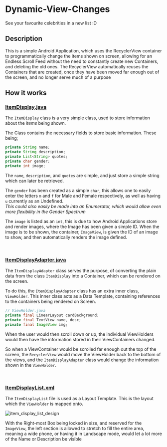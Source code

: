 # Dynamic-View-Changes

See your favourite celebrities in a new list :D

## Description

This is a simple Android Application, which uses the RecyclerView container to programmatically change the items shown on screen, allowing for an Endless Scroll Feed without the need to constantly create new Containers, and deleting the old ones.
The RecyclerView automatically reuses the Containers that are created, once they have been moved far enough out of the screen, and no longer serve much of a purpose

## How it works

### [ItemDisplay.java](https://github.com/anonisnap/Dynamic-View-Changes/blob/e876c37a05b58853cc6f2f9c93a3a832623785e0/app/src/main/java/com/github/anonisnap/dynamicviewchanges/ItemDisplay.java)

The `ItemDisplay` class is a very simple class, used to store information about the *items* being shown.

The Class contains the necessary fields to store basic information. These being;

```java
private String name;
private String description;
private List<String> quotes;
private char gender;
private int image;
```

The `name`, `description`, and `quotes` are simple, and just store a simple string which can later be retrieved.

The `gender` has been created as a simple `char`, this allows one to easily enter the letters `m` and `f` for Male and Female respectively, as well as having `u` currently as an Undefined.
<br>
*This could also easily be made into an Enumerator, which would allow even more flexibility in the Gender Spectrum*

The `image` is listed as an `int`, this is due to how Android Applications store and render images, where the Image has been given a simple ID. When the image is to be shown, the container, `ImageView`, is given the ID of an image to show, and then automatically renders the image defined.

<br>

### [ItemDisplayAdapter.java](https://github.com/anonisnap/Dynamic-View-Changes/blob/e876c37a05b58853cc6f2f9c93a3a832623785e0/app/src/main/java/com/github/anonisnap/dynamicviewchanges/ItemDisplayAdapter.java)

The `ItemDisplayAdapter` class serves the purpose, of converting the plain data from the class `ItemDisplay` into a Container, which can be rendered on the screen.

To do this, the `ItemDisplayAdapter` class has an extra inner class, `ViewHolder`. This inner class acts as a Data Template, containing references to the containers being rendered on Screen.

```java
// ViewHolder.java
private final LinearLayout cardBackground;
private final TextView name, desc;
private final ImageView img;
```

When the user would then scroll down or up, the individual ViewHolders would then have the information stored in their ViewContainers changed.

So when a ViewContainer would be scrolled far enough out the top of the screen, the `RecyclerView` would move the ViewHolder back to the bottom of the views, and the `ItemDisplayAdapter` class would change the information shown in the `ViewHolder`.

<br>

### [ItemDisplayList.xml](https://github.com/anonisnap/Dynamic-View-Changes/blob/e876c37a05b58853cc6f2f9c93a3a832623785e0/app/src/main/res/layout/item_display_list.xml)

The `ItemDisplayList` file is used as a Layout Template. This is the layout which the `ViewHolder` is mapped onto.

![item_display_list_design](https://user-images.githubusercontent.com/42655737/159701025-1c51c796-97aa-47fc-9cb0-c41807239b1b.png)

With the Right-most Box being locked in size, and reserved for the `ImageView`, the left section is allowed to stretch to fill the entire area, meaning a wide phone, or having it in Landscape mode, would let a lot more of the Name or Description be visible
